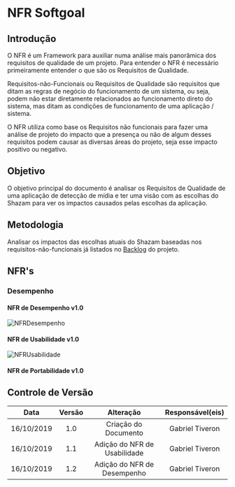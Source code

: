 # NFR Softgoal

## Introdução

O NFR é um Framework para auxiliar numa análise mais panorâmica dos requisitos de qualidade de um projeto. Para entender o NFR é necessário primeiramente entender o que são os Requisitos de Qualidade.


Requisitos-não-Funcionais ou Requisitos de Qualidade são requisitos que ditam as regras de negócio do funcionamento de um sistema, ou seja, podem não estar diretamente relacionados ao funcionamento direto do sistema, mas ditam as condições de funcionamento de uma aplicação / sistema.

O NFR utiliza como base os Requisitos não funcionais para fazer uma análise de projeto do impacto que a presença ou não de algum desses requisitos podem causar as diversas áreas do projeto, seja esse impacto positivo ou negativo.

## Objetivo

O objetivo principal do documento é analisar os Requisitos de Qualidade de uma aplicação de detecção de mídia e ter uma visão com as escolhas do Shazam para ver os impactos causados pelas escolhas da aplicação.

## Metodologia

Analisar os impactos das escolhas atuais do Shazam baseadas nos requisitos-não-funcionais já listados no [Backlog](https://requisitos-de-software.github.io/2019.2-Shazam/modelagem/backlog/) do projeto.

## NFR's

### Desempenho

#### NFR de Desempenho v1.0

![NFRDesempenho](https://imgur.com/kOXXyQM.png)

#### NFR de Usabilidade v1.0

![NFRUsabilidade](https://imgur.com/L1rOFOc.png)

#### NFR de Portabilidade v1.0



## Controle de Versão

|Data | Versão | Alteração | Responsável(eis)|
|:--:|:------:|:---------:|:---------------:|
|16/10/2019|1.0|Criação do Documento|Gabriel Tiveron|
|16/10/2019|1.1|Adição do NFR de Usabilidade|Gabriel Tiveron|
|16/10/2019|1.2|Adição do NFR de Desempenho|Gabriel Tiveron|
